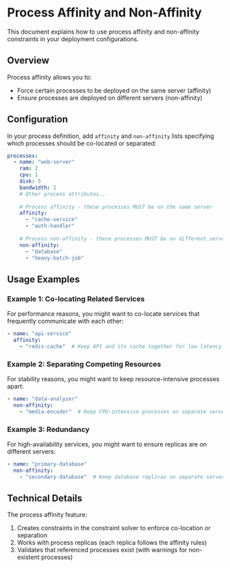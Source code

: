 # Process Affinity and Non-Affinity

This document explains how to use process affinity and non-affinity constraints in your deployment configurations.

## Overview

Process affinity allows you to:
- Force certain processes to be deployed on the same server (affinity)
- Ensure processes are deployed on different servers (non-affinity)

## Configuration

In your process definition, add `affinity` and `non-affinity` lists specifying which processes should be co-located or separated:

```yaml
processes:
  - name: "web-server"
    ram: 2
    cpu: 1
    disk: 5
    bandwidth: 1
    # Other process attributes...
    
    # Process affinity - these processes MUST be on the same server
    affinity:
      - "cache-service"
      - "auth-handler"
    
    # Process non-affinity - these processes MUST be on different servers
    non-affinity:
      - "database"
      - "heavy-batch-job"
```

## Usage Examples

### Example 1: Co-locating Related Services

For performance reasons, you might want to co-locate services that frequently communicate with each other:

```yaml
- name: "api-service"
  affinity:
    - "redis-cache"  # Keep API and its cache together for low latency
```

### Example 2: Separating Competing Resources

For stability reasons, you might want to keep resource-intensive processes apart:

```yaml
- name: "data-analyzer"
  non-affinity:
    - "media-encoder"  # Keep CPU-intensive processes on separate servers
```

### Example 3: Redundancy

For high-availability services, you might want to ensure replicas are on different servers:

```yaml
- name: "primary-database"
  non-affinity:
    - "secondary-database"  # Keep database replicas on separate servers
```

## Technical Details

The process affinity feature:
1. Creates constraints in the constraint solver to enforce co-location or separation
2. Works with process replicas (each replica follows the affinity rules)
3. Validates that referenced processes exist (with warnings for non-existent processes)
